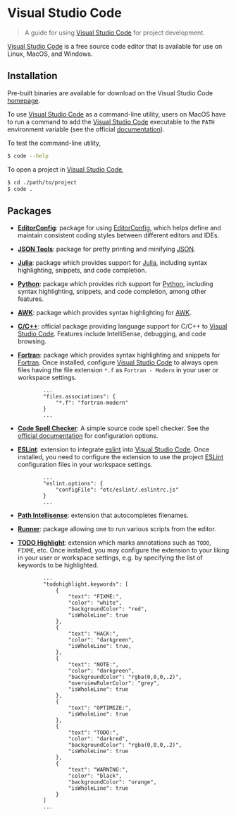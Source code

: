 # Visual Studio Code

> A guide for using [Visual Studio Code][vscode] for project development.

[Visual Studio Code][vscode] is a free source code editor that is available for use on Linux, MacOS, and Windows.

## Installation

Pre-built binaries are available for download on the Visual Studio Code [homepage][vscode].

To use [Visual Studio Code][vscode] as a command-line utility, users on MacOS have to run a command to add the [Visual Studio Code][vscode] executable to the `PATH` environment variable (see the official [documentation][vscode-macos-setup]). 

To test the command-line utility,

```bash
$ code --help
```

To open a project in [Visual Studio Code][vscode],

```bash
$ cd ./path/to/project
$ code .
```

## Packages

-   [**EditorConfig**][vscode-editorconfig]: package for using [EditorConfig][editorconfig], which helps define and maintain consistent coding styles between different editors and IDEs.

-   [**JSON Tools**][vscode-json-tools]: package for pretty printing and minifying [JSON][json].

-   [**Julia**][vscode-julia]: package which provides support for [Julia][julia], including syntax highlighting, snippets, and code completion.

-   [**Python**][vscode-python]: package which provides rich support for [Python][python], including syntax highlighting, snippets, and code completion, among other features.

-   [**AWK**][vscode-awk]: package which provides syntax highlighting for [AWK][awk].

-   [**C/C++**][vscode-cpptools]: official package providing language support for C/C++ to [Visual Studio Code][vscode]. Features include IntelliSense, debugging, and code browsing.

-   [**Fortran**][vscode-fortran]: package which provides syntax highlighting and snippets for [Fortran][fortran]. Once installed, configure [Visual Studio Code][vscode] to always open files having the file extension `*.f` as `Fortran - Modern` in your user or workspace settings.

    ```text
            ...
            "files.associations": {
                "*.f": "fortran-modern"
            }
            ...
    ```

-   [**Code Spell Checker**][vscode-spell-checker]: A simple source code spell checker. See the [official documentation][vscode-spell-checker-readme] for configuration options.

-   [**ESLint**][vscode-eslint]: extension to integrate [eslint][eslint] into [Visual Studio Code][vscode]. Once installed, you need to configure the extension to use the project [ESLint][eslint] configuration files in your workspace settings.

    ```text
            ...
            "eslint.options": {
                "configFile": "etc/eslint/.eslintrc.js"
            }
            ...
    ```

-   [**Path Intellisense**][vscode-path-intellisense]: extension that autocompletes filenames.

-   [**Runner**][vscode-runner]: package allowing one to run various scripts from the editor.

-   [**TODO Highlight**][vscode-todo-highlight]: extension which marks annotations such as `TODO`, `FIXME`, etc. Once installed, you may configure the extension to your liking in your user or workspace settings, e.g. by specifying the list of keywords to be highlighted.

    ```text
            ...
            "todohighlight.keywords": [
                {
                    "text": "FIXME:",
                    "color": "white",
                    "backgroundColor": "red",
                    "isWholeLine": true
                },
                {
                    "text": "HACK:",
                    "color": "darkgreen",
                    "isWholeLine": true,
                },
                {
                    "text": "NOTE:",
                    "color": "darkgreen",
                    "backgroundColor": "rgba(0,0,0,.2)",
                    "overviewRulerColor": "grey",
                    "isWholeLine": true
                },
                {
                    "text": "OPTIMIZE:",
                    "isWholeLine": true
                },
                {
                    "text": "TODO:",
                    "color": "darkred",
                    "backgroundColor": "rgba(0,0,0,.2)", 
                    "isWholeLine": true
                },
                {
                    "text": "WARNING:",
                    "color": "black",
                    "backgroundColor": "orange",
                    "isWholeLine": true
                }
            ]
            ...
    ```

<section class="links">

[vscode]: https://code.visualstudio.com/

[vscode-macos-setup]: https://code.visualstudio.com/docs/setup/mac

[vscode-eslint]: https://github.com/Microsoft/vscode-eslint

[vscode-spell-checker]: https://github.com/Jason-Rev/vscode-spell-checker

[vscode-spell-checker-readme]: https://github.com/Jason-Rev/vscode-spell-checker/blob/master/client/README.md

[vscode-path-intellisense]: https://github.com/ChristianKohler/PathIntellisense

[vscode-todo-highlight]: https://github.com/wayou/vscode-todo-highlight

[vscode-editorconfig]: https://github.com/editorconfig/editorconfig-vscode

[vscode-json-tools]: https://marketplace.visualstudio.com/items?itemName=eriklynd.json-tools#overview

[vscode-python]: https://github.com/Microsoft/vscode-python

[vscode-julia]: https://github.com/JuliaEditorSupport/julia-vscode

[vscode-awk]: https://github.com/luggage66/vscode-awk

[vscode-cpptools]: https://marketplace.visualstudio.com/items?itemName=ms-vscode.cpptools

[vscode-fortran]: https://github.com/Gimly/vscode-fortran

[vscode-runner]: https://github.com/mattn/vscode-runner

[eslint]: http://eslint.org/

[json]: http://www.json.org/

[editorconfig]: http://editorconfig.org/

[python]: https://www.python.org/

[julia]: https://julialang.org/

[awk]: https://en.wikipedia.org/wiki/AWK

[fortran]: https://en.wikipedia.org/wiki/Fortran

</section>

<!-- /.links -->
